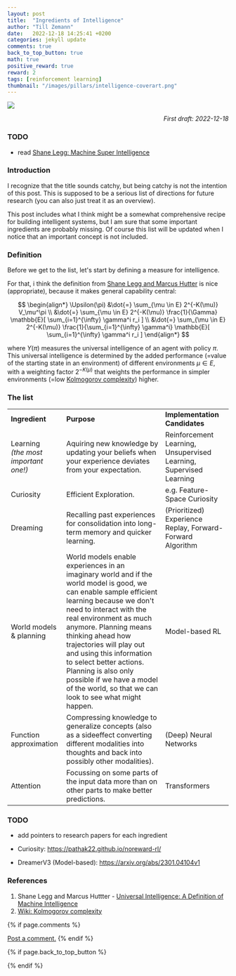 ```yaml
---
layout: post
title:  "Ingredients of Intelligence"
author: "Till Zemann"
date:   2022-12-18 14:25:41 +0200
categories: jekyll update
comments: true
back_to_top_button: true
math: true
positive_reward: true
reward: 2
tags: [reinforcement learning]
thumbnail: "/images/pillars/intelligence-coverart.png"
---
```


<!-- add the actor-critic diagram from Prof. Sutton.! -->

<div class="img-block" style="width: 300px;">
    <img src="/images/pillars/intelligence-coverart.png"/>
</div>

<em style="float:right">First draft: 2022-12-18</em><br>

<!--
### Contents
* TOC
{:toc}
-->

### TODO

- read [Shane Legg: Machine Super Intelligence](https://www.vetta.org/documents/Machine_Super_Intelligence.pdf)

### Introduction

I recognize that the title sounds catchy, but being catchy is not the intention of this post. This is supposed to be a serious list of directions for future research (you can also just treat it as an overview).

This post includes what I think might be a somewhat comprehensive recipe for building intelligent systems, but I am sure that some important ingredients are probably missing. Of course this list will be updated when I notice that an important concept is not included. 


### Definition

Before we get to the list, let's start by defining a measure for intelligence.

For that, i think the definition from [Shane Legg and Marcus Hutter][legg-hutter-intelligence] is nice (appropriate), because it makes general capability central:

$$
\begin{align*}
\Upsilon(\pi)   &\dot{=} \sum_{\mu \in E} 2^{-K(\mu)} V_\mu^\pi \\
                &\dot{=} \sum_{\mu \in E} 2^{-K(\mu)} \frac{1}{\Gamma} \mathbb{E}[ \sum_{i=1}^{\infty} \gamma^i r_i ] \\
                &\dot{=} \sum_{\mu \in E} 2^{-K(\mu)} \frac{1}{\sum_{i=1}^{\infty} \gamma^i} \mathbb{E}[ \sum_{i=1}^{\infty} \gamma^i r_i ]
\end{align*}
$$

where $\Upsilon(\pi)$ measures the universal intelligence of an agent with policy $\pi$. This universal intelligence is determined by the added performance (=value of the starting state in an environment) of different environments $\mu \in E$, with a weighting factor $2^{-K(\mu)}$ that weights the performance in simpler environments (=low [Kolmogorov complexity][wiki-kolmogorov-complexity]) higher.


### The list

<div class="table-wrap">
    <table class="table">
        <tr>
            <td><strong>Ingredient</strong></td>
            <td><strong>Purpose</strong></td>
            <td><strong>Implementation Candidates</strong></td>
        </tr>
        <tr>
          <td>Learning <br><em>(the most important one!)</em></td>
          <td>Aquiring new knowledge by updating your beliefs when your experience deviates from your expectation.</td>
          <td>Reinforcement Learning, Unsupervised Learning, Supervised Learning</td>
        </tr>
        <tr>
          <td>Curiosity</td>
          <td>Efficient Exploration.</td>
          <td>e.g. Feature-Space Curiosity</td>
        </tr>
        <tr>
          <td>Dreaming</td>
          <td>Recalling past experiences for consolidation into long-term memory and quicker learning.</td>
          <td>(Prioritized) Experience Replay, Forward-Forward Algorithm</td>
        </tr>
        <tr>
          <td>World models & planning</td>
          <td>World models enable experiences in an imaginary world and if the world model is good, we can enable sample efficient learning because we don't need to interact with the real environment as much anymore. Planning means thinking ahead how trajectories will play out and using this information to select better actions. Planning is also only possible if we have a model of the world, so that we can look to see what might happen.</td>
          <td>Model-based RL</td>
        </tr>
        <tr>
          <td>Function approximation</td>
          <td>Compressing knowledge to generalize concepts (also as a sideeffect converting different modalities into thoughts and back into possibly other modalities).</td>
          <td>(Deep) Neural Networks</td>
        </tr>
        <tr>
          <td>Attention</td>
          <td>Focussing on some parts of the input data more than on other parts to make better predictions.</td>
          <td>Transformers</td>
        </tr>
  </table>
</div>

### TODO

- add pointers to research papers for each ingredient

- Curiosity: https://pathak22.github.io/noreward-rl/
- DreamerV3 (Model-based): https://arxiv.org/abs/2301.04104v1


<!-- working gist: <script src="https://gist.github.com/till2/ace2a6cfd60c52994afa9536c412f8e5.js"></script> -->

<!-- In-Text Citing -->
<!-- 
You can...
- use bullet points
1. use
2. ordered
3. lists


-- Math --
$\hat{s} = \frac{1}{n-1} \sum_{i=1}^{n} (x_i - \mu)^2$ 

-- Images --
<div class="img-block" style="width: 800px;">
    <img src="/images/lofi_art.png"/>
    <span><strong>Fig 1.1.</strong> Agent and Environment interactions</span>
</div>

-- Links --
[(k-fold) Cross-Validation](https://scikit-learn.org/stable/modules/cross_validation.html)

{% highlight python %}
@jit
def f(x)
    print("hi")
# does cool stuff
{% endhighlight %}

-- Highlights --
AAABC `ASDF` __some bold text__

-- Colors --
The <strong style="color: #1E72E7">joint distribution</strong> of $X$ and $Y$ is written as $P(X, Y)$.
The <strong style="color: #ED412D">marginal distribution</strong> on the other hand can be written out as a table.
-->

<!-- uncomment, when i understand more of the algorithms presented (missing DDPG, SAC, TD3, TRPO, PPO, Dyna-Q)
### Rl-Algorithms-Taxonomy in a Venn-Diagram

<div class="img-block" style="width: 700px;">
    <img src="/images/actor-critic/venn-diagram-rl-algos-detailed.png"/>
</div>

-->


### References

1. Shane Legg and Marcus Huttter - [Universal Intelligence: A Definition of Machine Intelligence][legg-hutter-intelligence]
2. [Wiki: Kolmogorov complexity][wiki-kolmogorov-complexity]


<!-- Ressources -->
[legg-hutter-intelligence]: https://arxiv.org/pdf/0712.3329.pdf
[wiki-kolmogorov-complexity]: https://en.wikipedia.org/wiki/Kolmogorov_complexity



<!-- Optional Comment Section-->
{% if page.comments %}
<p class="vspace"></p>
<a class="commentlink" role="button" href="/comments/">Post a comment.</a> <!-- role="button"  -->
{% endif %}

<!-- Optional Back to Top Button -->
{% if page.back_to_top_button %}
<script src="https://unpkg.com/vanilla-back-to-top@7.2.1/dist/vanilla-back-to-top.min.js"></script>
<script>addBackToTop({
  diameter: 40,
  backgroundColor: 'rgb(255, 255, 255, 0.7)', /* 30,144,255, 0.7 */
  textColor: '#4a4946'
})</script>
{% endif %}
